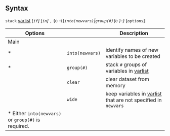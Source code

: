## Syntax

`stack`
[varlist](http://www.stata.com/help.cgi?varlist)
_\[`if`\] \[`in`\]_ `,` <span options="-(">{c
-(}_`into(newvars)`\|`group(#)`<span options=")-">{c
)-}_ \[`options`\]

| Options                                              |                 | Description                                                                                                                       |
|------------------------------------------------------|-----------------|-----------------------------------------------------------------------------------------------------------------------------------|
| Main                                                 |                 |                                                                                                                                   |
| \*                                                   | `into(newvars)` | identify names of new variables to be created                                                                                     |
| \*                                                   | `group(#)`      | stack `#` groups of variables in [varlist](http://www.stata.com/help.cgi?varlist)                      |
|                                                      | `clear`         | clear dataset from memory                                                                                                         |
|                                                      | `wide`          | keep variables in [varlist](http://www.stata.com/help.cgi?varlist) that are not specified in `newvars` |
| \* Either `into(newvars)` or `group(#)` is required. |                 |                                                                                                                                   |
